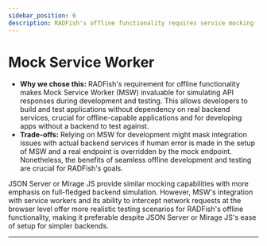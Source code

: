```yaml
---
sidebar_position: 6
description: RADFish's offline functionality requires service mocking
---
```


# Mock Service Worker

- **Why we chose this:** RADFish's requirement for offline functionality makes Mock Service Worker (MSW) invaluable for simulating API responses during development and testing. This allows developers to build and test applications without dependency on real backend services, crucial for offline-capable applications and for developing apps without a backend to test against.
- **Trade-offs:** Relying on MSW for development might mask integration issues with actual backend services if human error is made in the setup of MSW and a real endpoint is overridden by the mock endpoint. Nonetheless, the benefits of seamless offline development and testing are crucial for RADFish's goals.

JSON Server or Mirage JS provide similar mocking capabilities with more emphasis on full-fledged backend simulation. However, MSW's integration with service workers and its ability to intercept network requests at the browser level offer more realistic testing scenarios for RADFish's offline functionality, making it preferable despite JSON Server or Mirage JS's ease of setup for simpler backends.

---
